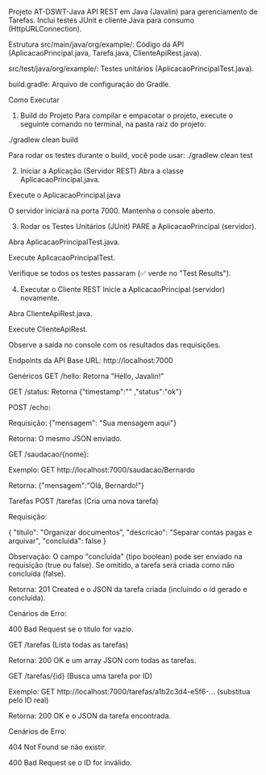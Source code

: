 Projeto AT-DSWT-Java
API REST em Java (Javalin) para gerenciamento de Tarefas. Inclui testes JUnit e cliente Java para consumo (HttpURLConnection).

Estrutura
src/main/java/org/example/: Código da API (AplicacaoPrincipal.java, Tarefa.java, ClienteApiRest.java).

src/test/java/org/example/: Testes unitários (AplicacaoPrincipalTest.java).

build.gradle: Arquivo de configuração do Gradle.

Como Executar
1. Build do Projeto
   Para compilar e empacotar o projeto, execute o seguinte comando no terminal, na pasta raiz do projeto:

./gradlew clean build

Para rodar os testes durante o build, você pode usar: ./gradlew clean test

2. Iniciar a Aplicação (Servidor REST)
   Abra a classe AplicacaoPrincipal.java.

Execute o AplicacaoPrincipal.java

O servidor iniciará na porta 7000. Mantenha o console aberto.

3. Rodar os Testes Unitários (JUnit)
   PARE a AplicacaoPrincipal (servidor).

Abra AplicacaoPrincipalTest.java.

Execute AplicacaoPrincipalTest.

Verifique se todos os testes passaram (✅ verde no "Test Results").

4. Executar o Cliente REST
   Inicie a AplicacaoPrincipal (servidor) novamente.

Abra ClienteApiRest.java.

Execute ClienteApiRest.

Observe a saída no console com os resultados das requisições.

Endpoints da API
Base URL: http://localhost:7000

Genéricos
GET /hello: Retorna "Hello, Javalin!"

GET /status: Retorna {"timestamp":"" ,"status":"ok"}

POST /echo:

Requisição: {"mensagem": "Sua mensagem aqui"}

Retorna: O mesmo JSON enviado.

GET /saudacao/{nome}:

Exemplo: GET http://localhost:7000/saudacao/Bernardo

Retorna: {"mensagem":"Olá, Bernardo!"}

Tarefas
POST /tarefas (Cria uma nova tarefa)

Requisição:

{
"titulo": "Organizar documentos",
"descricao": "Separar contas pagas e arquivar",
"concluida": false
}

Observação: O campo "concluida" (tipo boolean) pode ser enviado na requisição (true ou false). Se omitido, a tarefa será criada como não concluída (false).

Retorna: 201 Created e o JSON da tarefa criada (incluindo o id gerado e concluida).

Cenários de Erro:

400 Bad Request se o título for vazio.

GET /tarefas (Lista todas as tarefas)

Retorna: 200 OK e um array JSON com todas as tarefas.

GET /tarefas/{id} (Busca uma tarefa por ID)

Exemplo: GET http://localhost:7000/tarefas/a1b2c3d4-e5f6-... (substitua pelo ID real)

Retorna: 200 OK e o JSON da tarefa encontrada.

Cenários de Erro:

404 Not Found se não existir.

400 Bad Request se o ID for inválido.